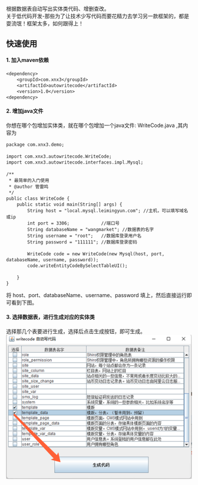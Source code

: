 根据数据表自动写出实体类代码、增删查改。  
关于低代码开发-那些为了让技术少写代码而要花精力去学习另一款框架的，都是耍流氓！框架太多，如何跟得上！  

## 快速使用
#### 1. 加入maven依赖

````
<dependency>
	<groupId>com.xnx3</groupId>
	<artifactId>autowritecode</artifactId>
	<version>1.0</version>
<dependency>
````

#### 2. 增加java文件
你想在哪个包增加实体类，就在哪个包增加一个java文件: WriteCode.java ,其内容为

````
package com.xnx3.demo;

import com.xnx3.autowritecode.WriteCode;
import com.xnx3.autowritecode.interfaces.impl.Mysql;

/**
 * 最简单的入门使用
 * @author 管雷鸣
 */
public class WriteCode {
	public static void main(String[] args) {
		String host = "local.mysql.leimingyun.com";	//主机，可以填写域名或ip
		int port = 3306;			//端口号
		String databaseName = "wangmarket"; //数据表的名字
		String username = "root"; 	//数据库登录用户名
		String password = "111111";	//数据库登录密码
		
		WriteCode code = new WriteCode(new Mysql(host, port, databaseName, username, password));
		code.writeEntityCodeBySelectTableUI();
		
	}
}

````

将 host、port、databaseName、username、password 填上，然后直接运行即可看到下图。

#### 3. 选择数据表，进行生成对应的实体类
选择那几个表要进行生成，选择后点击生成按钮，即可生成。
![image.png](./else/images/selectTableUI.png) 